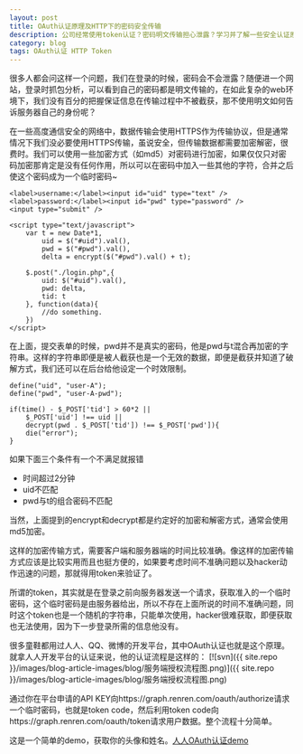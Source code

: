 ```yaml
---
layout: post
title: OAuth认证原理及HTTP下的密码安全传输
description: 公司经常使用token认证？密码明文传输担心泄露？学习并了解一些安全认证原理，做到安全有保障！
category: blog
tags: OAuth认证 HTTP Token
---
```


很多人都会问这样一个问题，我们在登录的时候，密码会不会泄露？随便进一个网站，登录时抓包分析，可以看到自己的密码都是明文传输的，在如此复杂的web环境下，我们没有百分的把握保证信息在传输过程中不被截获，那不使用明文如何告诉服务器自己的身份呢？

在一些高度通信安全的网络中，数据传输会使用HTTPS作为传输协议，但是通常情况下我们没必要使用HTTPS传输，虽说安全，但传输数据都需要加密解密，很费时。我们可以使用一些加密方式（如md5）对密码进行加密，如果仅仅只对密码加密那肯定是没有任何作用，所以可以在密码中加入一些其他的字符，合并之后使这个密码成为一个临时密码~


	<label>username:</label><input id="uid" type="text" />
	<label>password:</label><input id="pwd" type="password" />
	<input type="submit" />

	<script type="text/javascript">
		var t = new Date*1,
			uid = $("#uid").val(),
			pwd = $("#pwd").val(),
			delta = encrypt($("#pwd").val() + t);

		$.post("./login.php",{
			uid: $("#uid").val(),
			pwd: delta,
			tid: t
		}, function(data){
			//do something.
		})
	</script>

在上面，提交表单的时候，pwd并不是真实的密码，他是pwd与t混合再加密的字符串。这样的字符串即便是被人截获也是一个无效的数据，即便是截获并知道了破解方式，我们还可以在后台给他设定一个时效限制。

	define("uid", "user-A");
	define("pwd", "user-A-pwd");

	if(time() - $_POST['tid'] > 60*2 ||
		$_POST['uid'] !== uid ||
		decrypt(pwd . $_POST['tid']) !== $_POST['pwd']){
		die("error");
	}

如果下面三个条件有一个不满足就报错

- 时间超过2分钟
- uid不匹配
- pwd与t的组合密码不匹配

当然，上面提到的encrypt和decrypt都是约定好的加密和解密方式，通常会使用md5加密。

这样的加密传输方式，需要客户端和服务器端的时间比较准确。像这样的加密传输方式应该是比较实用而且也挺方便的，如果要考虑时间不准确问题以及hacker动作迅速的问题，那就得用token来验证了。

所谓的token，其实就是在登录之前向服务器发送一个请求，获取准入的一个临时密码，这个临时密码是由服务器给出，所以不存在上面所说的时间不准确问题，同时这个token也是一个随机的字符串，只能单次使用，hacker很难获取，即便获取也无法使用，因为下一步登录所需的信息他没有。

很多童鞋都用过人人、QQ、微博的开发平台，其中OAuth认证也就是这个原理。就拿人人开发平台的认证来说，他的认证流程是这样的：
[![svn]({{ site.repo }}/images/blog-article-images/blog/服务端授权流程图.png)]({{ site.repo }}/images/blog-article-images/blog/服务端授权流程图.png)

通过你在平台申请的API KEY向https://graph.renren.com/oauth/authorize请求一个临时密码，也就是token code，然后利用token code向https://graph.renren.com/oauth/token请求用户数据。整个流程十分简单。

这是一个简单的demo，获取你的头像和姓名。[人人OAuth认证demo](http://qianduannotes.duapp.com/renren/enter.html)
